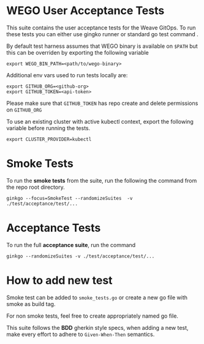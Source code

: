 # WEGO User Acceptance Tests

This suite contains the user acceptance tests for the Weave GitOps. To run these tests you can either use gingko runner or standard go test command .

By default test harness assumes that WEGO binary is available on `$PATH` but this can be overriden by exporting the following variable


```
export WEGO_BIN_PATH=<path/to/wego-binary>
```

Additional env vars used to run tests locally are:
```
export GITHUB_ORG=<github-org>
export GITHUB_TOKEN=<api-token>
```
Please make sure that `GITHUB_TOKEN` has repo create and delete permissions on `GITHUB_ORG`

To use an existing cluster with active kubectl context, export the following variable before running the tests.

```
export CLUSTER_PROVIDER=kubectl
```
# Smoke Tests

To run the **smoke tests** from the suite, run the following the command from the repo root directory.

```
ginkgo --focus=SmokeTest --randomizeSuites  -v ./test/acceptance/test/...
```
# Acceptance Tests
To run the full **acceptance suite**, run the command


```
ginkgo --randomizeSuites -v ./test/acceptance/test/...
```

# How to add new test

Smoke test can be added to `smoke_tests.go` or create a new go file with smoke as build tag.

For non smoke tests, feel free to create appropriately named go file.

This suite follows the **BDD** gherkin style specs, when adding a new test, make every effort to adhere to `Given-When-Then` semantics. 
